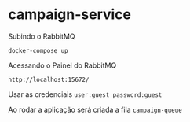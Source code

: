 # campaign-service

Subindo o RabbitMQ 

`docker-compose up`

Acessando o Painel do RabbitMQ 

`http://localhost:15672/`

Usar as credenciais `user:guest password:guest`

Ao rodar a aplicação será criada a fila `campaign-queue`
